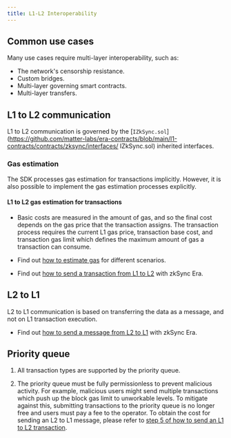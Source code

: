 ```yaml
---
title: L1-L2 Interoperability
---
```


## Common use cases

Many use cases require multi-layer interoperability, such as:

- The network's censorship resistance.
- Custom bridges.
- Multi-layer governing smart contracts.
- Multi-layer transfers.

## L1 to L2 communication

L1 to L2 communication is governed by the [`IZkSync.sol`](https://github.com/matter-labs/era-contracts/blob/main/l1-contracts/contracts/zksync/interfaces/
IZkSync.sol) inherited interfaces.

### Gas estimation

The SDK processes gas estimation for transactions implicitly. However, it is also possible to implement the gas estimation processes explicitly.

#### L1 to L2 gas estimation for transactions

- Basic costs are measured in the amount of gas, and so the final cost depends on
the gas price that the transaction assigns. The transaction process requires the
current L1 gas price, transaction base cost, and transaction gas limit which defines the maximum amount of gas a transaction can consume.

- Find out [how to estimate gas](../tutorials/how-to/estimate-gas.md) for different scenarios.
- Find out [how to send a transaction from L1 to L2](../../build/tutorials/how-to/send-transaction-l1-l2.md) with zkSync Era.

## L2 to L1

L2 to L1 communication is based on transferring the data as a message, and not on L1 transaction execution.

- Find out [how to send a message from L2 to L1](../tutorials/how-to/send-message-l2-l1.md) with zkSync Era.

## Priority queue

1. All transaction types are supported by the priority queue.

2. The priority queue must be fully permissionless to prevent malicious activity.
For example, malicious users might send multiple transactions which push up the
block gas limit to unworkable levels. To mitigate against this, submitting
transactions to the priority queue is no longer free and users must pay a fee to
the operator. To obtain the cost for sending an L2 to L1 message, please refer to [step 5 of how to send an L1 to L2 transaction](../../build/tutorials/how-to/send-transaction-l1-l2.md#step-by-step).
